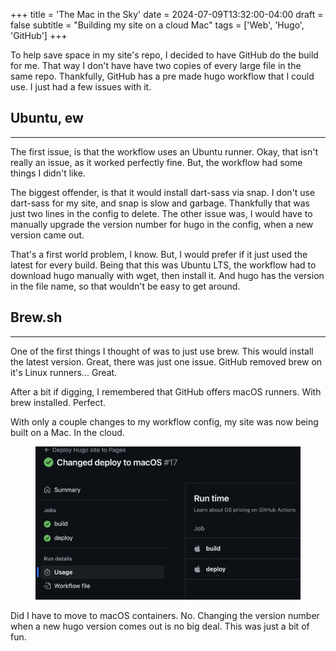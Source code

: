 +++
title = 'The Mac in the Sky'
date = 2024-07-09T13:32:00-04:00
draft = false
subtitle = "Building my site on a cloud Mac"
tags = ['Web', 'Hugo', 'GitHub']
+++

To help save space in my site's repo, I decided to have GitHub do the build for me. That way I don't have have two copies of every large file in the same repo. Thankfully, GitHub has a pre made hugo workflow that I could use. I just had a few issues with it.

<h2>Ubuntu, ew</h2>
<hr>

The first issue, is that the workflow uses an Ubuntu runner. Okay, that isn't really an issue, as it worked perfectly fine. But, the workflow had some things I didn't like.

The biggest offender, is that it would install dart-sass via snap. I don't use dart-sass for my site, and snap is slow and garbage. Thankfully that was just two lines in the config to delete. The other issue was, I would have to manually upgrade the version number for hugo in the config, when a new version came out.

That's a first world problem, I know. But, I would prefer if it just used the latest for every build. Being that this was Ubuntu LTS, the workflow had to download hugo manually with wget, then install it. And hugo has the version in the file name, so that wouldn't be easy to get around.

<h2>Brew.sh</h2>
<hr>

One of the first things I thought of was to just use brew. This would install the latest version. Great, there was just one issue. GitHub removed brew on it's Linux runners... Great.

After a bit if digging, I remembered that GitHub offers macOS runners. With brew installed. Perfect. 

With only a couple changes to my workflow config, my site was now being built on a Mac. In the cloud.

<figure>
	<img src="fig1.webp" />
</figure>

Did I have to move to macOS containers. No. Changing the version number when a new hugo version comes out is no big deal. This was just a bit of fun.